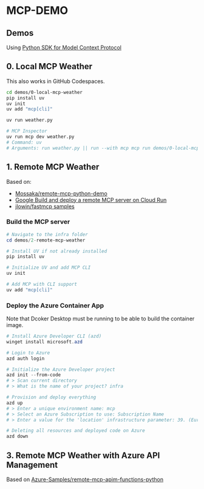 # MCP-DEMO

## Demos

Using [Python SDK for Model Context Protocol](https://github.com/modelcontextprotocol/python-sdk)

## 0. Local MCP Weather

This also works in GitHub Codespaces.

```bash
cd demos/0-local-mcp-weather
pip install uv
uv init
uv add "mcp[cli]"

uv run weather.py

# MCP Inspector
uv run mcp dev weather.py
# Command: uv
# Arguments: run weather.py || run --with mcp mcp run demos/0-local-mcp-weather/weather.py
```

## 1. Remote MCP Weather

Based on:

- [Mossaka/remote-mcp-python-demo](https://github.com/Mossaka/remote-mcp-python-demo)
- [Google Build and deploy a remote MCP server on Cloud Run](https://cloud.google.com/run/docs/tutorials/deploy-remote-mcp-server)
- [jlowin/fastmcp samples](https://github.com/jlowin/fastmcp)

### Build the MCP server

```powershell
# Navigate to the infra folder
cd demos/2-remote-mcp-weather

# Install UV if not already installed
pip install uv

# Initialize UV and add MCP CLI
uv init

# Add MCP with CLI support
uv add "mcp[cli]"
```

### Deploy the Azure Container App

Note that Dcoker Desktop must be running to be able to build the container image.

```powershell
# Install Azure Developer CLI (azd)
winget install microsoft.azd

# Login to Azure
azd auth login

# Initialize the Azure Developer project
azd init --from-code
# > Scan current directory
# > What is the name of your project? infra

# Provision and deploy everything
azd up
# > Enter a unique environment name: mcp
# > Select an Azure Subscription to use: Subscription Name
# > Enter a value for the 'location' infrastructure parameter: 39. (Europe) West Europe (westeurope)

# Deleting all resources and deployed code on Azure
azd down
```

## 3. Remote MCP Weather with Azure API Management

Based on [Azure-Samples/remote-mcp-apim-functions-python](https://github.com/Azure-Samples/remote-mcp-apim-functions-python)
